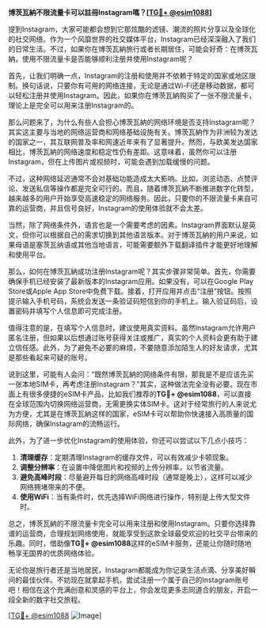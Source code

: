 **博茨瓦納不限流量卡可以註冊Instagram嗎？[[TG💪+ @esim1088](https://t.me/s/esim1088)]**

提到Instagram，大家可能都会想到它那炫酷的滤镜、潮流的照片分享以及全球化的社交网络。作为一个风靡世界的社交媒体平台，Instagram已经深深融入了我们的日常生活。不过，如果你在博茨瓦納旅行或者长期居住，可能会好奇：在博茨瓦納，使用不限流量卡是否能够顺利注册并使用Instagram呢？

首先，让我们明确一点，Instagram的注册和使用并不依赖于特定的国家或地区限制。换句话说，只要你有可用的网络连接，无论是通过Wi-Fi还是移动数据，都可以轻松注册并使用Instagram。因此，如果你在博茨瓦納购买了一张不限流量卡，理论上是完全可以用来注册Instagram的。

那么问题来了，为什么有些人会担心博茨瓦納的网络环境是否支持Instagram呢？其实这主要与当地的网络运营商和网络基础设施有关。博茨瓦納作为非洲较为发达的国家之一，其互联网普及率和网速近年来有了显著提升。然而，与欧美发达国家相比，博茨瓦納的网络速度和稳定性仍有差距。这意味着，虽然你可以注册Instagram，但在上传图片或视频时，可能会遇到加载缓慢的问题。

不过，这种网络延迟通常不会对基础功能造成太大影响。比如，浏览动态、点赞评论、发送私信等操作都是完全可行的。而且，随着博茨瓦納不断推进数字化转型，越来越多的用户开始享受高速稳定的网络服务。因此，只要你的不限流量卡来自可靠的运营商，并且信号良好，Instagram的使用体验就不会太差。

当然，除了网络条件外，语言也是一个需要考虑的因素。Instagram界面默认是英文，但你可以根据自己的需求切换到其他语言版本。对于博茨瓦納的用户来说，如果母语是塞茨瓦纳语或其他当地语言，可能需要额外下载翻译插件才能更好地理解和使用平台。

那么，如何在博茨瓦納成功注册Instagram呢？其实步骤非常简单。首先，你需要确保手机已经安装了最新版本的Instagram应用。如果没有，可以在Google Play Store或Apple App Store中免费下载。接着，打开应用并点击“注册”按钮。按照提示输入手机号码，系统会发送一条验证码短信到你的手机上。输入验证码后，设置密码并填写个人信息即可完成注册。

值得注意的是，在填写个人信息时，建议使用真实资料。虽然Instagram允许用户匿名注册，但如果以后想通过账号获得关注或推广，真实的个人资料会更有助于建立信任感。此外，为了避免不必要的麻烦，不要随意添加陌生人的好友请求，尤其是那些看起来可疑的账号。

说到这里，可能有人会问：“既然博茨瓦納的网络条件有限，那我是不是应该先买一张本地SIM卡，再考虑注册Instagram？”其实，这种做法完全没有必要。现在市面上有很多便捷的eSIM卡产品，比如我们推荐的**TG💪+ @esim1088**，可以直接在全球范围内切换网络运营商，无需更换实体SIM卡。这对于经常旅行的人来说尤为方便，尤其是在博茨瓦納这样的国家，eSIM卡可以帮助你快速接入高质量的国际网络，确保Instagram的流畅运行。

此外，为了进一步优化Instagram的使用体验，你还可以尝试以下几点小技巧：

1. **清理缓存**：定期清理Instagram的缓存文件，可以有效减少卡顿现象。
2. **调整分辨率**：在设置中降低图片和视频的上传分辨率，以节省流量。
3. **避免高峰时段**：尽量避开每日的网络高峰时段（通常是晚上），这样可以减少网络拥堵带来的不便。
4. **使用WiFi**：当有条件时，优先选择WiFi网络进行操作，特别是上传大型文件时。

总之，博茨瓦納的不限流量卡完全可以用来注册和使用Instagram。只要你选择靠谱的运营商，合理规划网络使用，就能享受到这款全球最受欢迎的社交平台带来的乐趣。同时，借助像**TG💪+ @esim1088**这样的eSIM卡服务，还能让你随时随地畅享无国界的优质网络体验。

无论你是旅行者还是当地居民，Instagram都能成为你记录生活点滴、分享美好瞬间的最佳伙伴。不妨现在就拿起手机，尝试注册一个属于自己的Instagram账号吧！相信在这个充满创意和灵感的平台上，你会发现更多志同道合的朋友，开启一段全新的数字社交旅程。

[[TG💪+ @esim1088](https://t.me/s/esim1088) ![Image](https://i.postimg.cc/4NQfJmqS/Snipaste-2025-05-13-00-14-12.png)]
